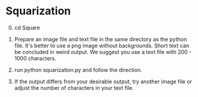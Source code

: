 # Squarization

0. cd Square

1. Prepare an image file and text file in the same directory as the python file. It's better to use a png image without backgrounds. Short text can be concluded in weird output. We suggest you use a text file with 200 - 1000 characters.

2. run python squarization.py
and follow the direction.

3. If the output differs from your desirable output, try another image file or adjust the number of characters in your text file.
